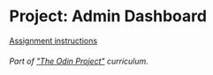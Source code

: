 # Project: Admin Dashboard

[Assignment instructions](https://www.theodinproject.com/lessons/node-path-intermediate-html-and-css-admin-dashboard)

###### Part of ["The Odin Project"](https://www.theodinproject.com/about) curriculum.
